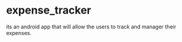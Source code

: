 # expense_tracker
its an android app that will allow the users to track and manager their expenses.
